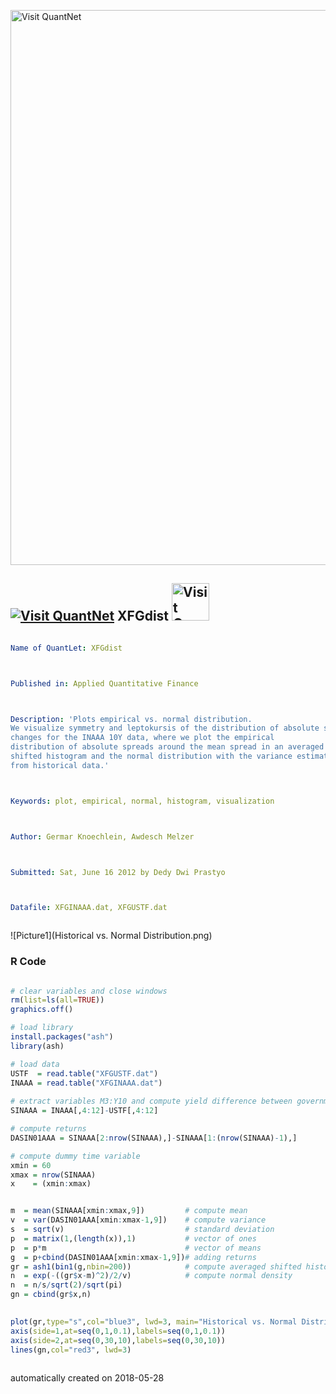[<img src="https://github.com/QuantLet/Styleguide-and-FAQ/blob/master/pictures/banner.png" width="888" alt="Visit QuantNet">](http://quantlet.de/)

## [<img src="https://github.com/QuantLet/Styleguide-and-FAQ/blob/master/pictures/qloqo.png" alt="Visit QuantNet">](http://quantlet.de/) **XFGdist** [<img src="https://github.com/QuantLet/Styleguide-and-FAQ/blob/master/pictures/QN2.png" width="60" alt="Visit QuantNet 2.0">](http://quantlet.de/)

```yaml

Name of QuantLet: XFGdist



Published in: Applied Quantitative Finance



Description: 'Plots empirical vs. normal distribution. 
We visualize symmetry and leptokursis of the distribution of absolute spreadchanges for the INAAA 10Y data, where we plot the empiricaldistribution of absolute spreads around the mean spread in an averagedshifted histogram and the normal distribution with the variance estimatedfrom historical data.'



Keywords: plot, empirical, normal, histogram, visualization



Author: Germar Knoechlein, Awdesch Melzer



Submitted: Sat, June 16 2012 by Dedy Dwi Prastyo



Datafile: XFGINAAA.dat, XFGUSTF.dat



```

![Picture1](Historical vs. Normal Distribution.png)

### R Code
```r

# clear variables and close windows
rm(list=ls(all=TRUE))
graphics.off()

# load library
install.packages("ash")
library(ash)

# load data
USTF  = read.table("XFGUSTF.dat")
INAAA = read.table("XFGINAAA.dat")
  
# extract variables M3:Y10 and compute yield difference between government USTF and industry INAAA yields  
SINAAA = INAAA[,4:12]-USTF[,4:12]

# compute returns  
DASIN01AAA = SINAAA[2:nrow(SINAAA),]-SINAAA[1:(nrow(SINAAA)-1),]

# compute dummy time variable
xmin = 60
xmax = nrow(SINAAA)
x    = (xmin:xmax)


m  = mean(SINAAA[xmin:xmax,9])         # compute mean
v  = var(DASIN01AAA[xmin:xmax-1,9])    # compute variance
s  = sqrt(v)                           # standard deviation
p  = matrix(1,(length(x)),1)           # vector of ones
p  = p*m                               # vector of means
g  = p+cbind(DASIN01AAA[xmin:xmax-1,9])# adding returns
gr = ash1(bin1(g,nbin=200))            # compute averaged shifted histogram
n  = exp(-((gr$x-m)^2)/2/v)            # compute normal density
n  = n/s/sqrt(2)/sqrt(pi)
gn = cbind(gr$x,n)
  

plot(gr,type="s",col="blue3", lwd=3, main="Historical vs. Normal Distribution", xlab="Absolute Spread Change", ylab="Density Function", axes=F, frame=T)
axis(side=1,at=seq(0,1,0.1),labels=seq(0,1,0.1))
axis(side=2,at=seq(0,30,10),labels=seq(0,30,10))
lines(gn,col="red3", lwd=3)
  
```

automatically created on 2018-05-28